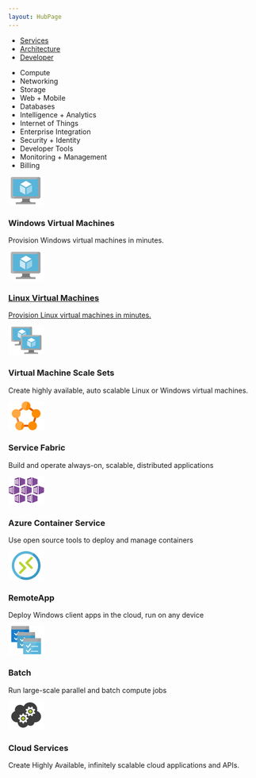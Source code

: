 ```yaml
---
layout: HubPage
---
```

<article id="main">
	<div class="page">
		<div class="hub-pivots">
			<ul>
				<li class="selected"><a href="index.html">Services</a></li>
				<li><a href="articles/arch/architecture-hub.html">Architecture</a></li>
				<li><a href="articles/dev/developer-hub.html">Developer</a></li>
			</ul>
		</div>
		<nav class="hub">
			<ul>
				<li id="hubnav1" onClick="msDocs.functions.doHubMenu('hubnavGroup1', 'hubnav1')" class="selected">Compute</li>
				<li id="hubnav3" onClick="msDocs.functions.doHubMenu('hubnavGroup3', 'hubnav3')">Networking</li>
				<li id="hubnav4" onClick="msDocs.functions.doHubMenu('hubnavGroup4', 'hubnav4')">Storage</li>
				<li>Web + Mobile</li>
				<li>Databases</li>
				<li>Intelligence + Analytics</li>
				<li>Internet of Things</li>
				<li>Enterprise Integration</li>
				<li>Security + Identity</li>
				<li>Developer Tools</li>
				<li>Monitoring + Management</li>
				<li>Billing</li>
			</ul>
		</nav>
		<div class="coontent">
			<div id="hubnavGroup1" class="selected-children">
				<div class="card nav-card">
					<div class="nav-card-image"><img src="images/i-vm.png" width="72" height="58" alt=""/></div>
					<h3>Windows Virtual Machines</h3>
					<p>Provision Windows virtual machines in minutes.</p>
				</div><a href="articles/virtual-machines/vm-landing.html">
				<div class="card nav-card">
					<div class="nav-card-image"><img src="images/i-vm.png" width="72" height="58" alt=""/></div>
					<h3>Linux Virtual Machines</h3>
					<p>Provision Linux virtual machines in minutes.</p>
				</div></a><div class="card nav-card">
					<div class="nav-card-image"><img src="images/i-vm-scale-sets.png" width="72" height="58" alt=""/></div>
					<h3>Virtual Machine Scale Sets</h3>
					<p>Create highly available, auto scalable Linux or Windows virtual machines.</p>
				</div><div class="card nav-card">
					<div class="nav-card-image"><img src="images/i-service-fabric.png" width="72" height="58" alt=""/></div>
					<h3>Service Fabric</h3>
					<p>Build and operate always-on, scalable, distributed applications</p>
				</div><div class="card nav-card">
					<div class="nav-card-image"><img src="images/i-container-service.png" width="72" height="58" alt=""/></div>
					<h3>Azure Container Service</h3>
					<p>Use open source tools to deploy and manage containers</p>
				</div><div class="card nav-card">
					<div class="nav-card-image"><img src="images/i-remote-app.png" width="72" height="58" alt=""/></div>
					<h3>RemoteApp</h3>
					<p>Deploy Windows client apps in the cloud, run on any device</p>
				</div><div class="card nav-card">
					<div class="nav-card-image"><img src="images/i-batch-service.png" width="72" height="58" alt=""/></div>
					<h3>Batch</h3>
					<p>Run large-scale parallel and batch compute jobs</p>
				</div><div class="card nav-card">
					<div class="nav-card-image"><img src="images/i-cloud-service.png" width="72" height="58" alt=""/></div>
					<h3>Cloud Services</h3>
					<p>Create Highly Available, infinitely scalable cloud applications and APIs.</p>
				</div>
			</div>
			<div id="hubnavGroup3" class="selected-children" style="display:none;">
				<div class="card nav-card">
					<div class="nav-card-image"><img src="images/i-vm.png" width="72" height="58" alt=""/></div>
					<h3>Virtual Network</h3>
 					<p>Provision private networks, optionally connect to on-premises datacenters</p>
				</div><div class="card nav-card">
					<div class="nav-card-image"><img src="images/i-loadbalancer.png" width="72" height="58" alt=""/></div>
					<h3>Load Balancer</h3>
					<p>Deliver high availability and network performance to your applications</p>
				</div><div class="card nav-card">
					<div class="nav-card-image"><img src="images/i-applicationgateway.png" width="72" height="58" alt=""/></div>
					<h3>Application Gateway</h3>
					<p>Layer 7 Load Balancer with built-in HTTP load balancing and delivery control</p>
				</div><div class="card nav-card">
					<div class="nav-card-image"><img src="images/i-vpngateway.png" width="72" height="58" alt=""/></div>
					<h3>VPN Gateway</h3>
					<p>Establish secure, cross-premises connectivity</p>
				</div><div class="card nav-card">
					<div class="nav-card-image"><img src="images/i-dns.png" width="72" height="58" alt=""/></div>
					<h3>Azure DNS</h3>
					<p>Host your DNS domain in Azure</p>
				</div><div class="card nav-card">
					<div class="nav-card-image"><img src="images/i-cdn.png" width="72" height="58" alt=""/></div>
					<h3>CDN</h3>
					<p>Deliver content to end-users through a robust network of global data centers</p>
				</div><div class="card nav-card">
					<div class="nav-card-image"><img src="images/i-trafficmanager.png" width="72" height="58" alt=""/></div>
					<h3>Traffic Manager</h3>
					<p>Route incoming traffic for high performance and availability</p>
				</div><div class="card nav-card">
					<div class="nav-card-image"><img src="images/i-expressroute.png" width="72" height="58" alt=""/></div>
					<h3>ExpressRoute</h3>
					<p>Dedicated private network fiber connections to Azure</p>
				</div>
			</div>
			<div id="hubnavGroup4" class="selected-children" style="display:none;">
				<div class="card nav-card">
					<div class="nav-card-image"><img src="images/i-storage.png" width="72" height="58" alt=""/></div>
					<h3>Azure Storage</h3>
					<p>Durable, highly available, and massively scalable cloud storage</p>
				</div><div class="card nav-card">
					<div class="nav-card-image"><img src="images/i-datalakestore.png" width="72" height="58" alt=""/></div>
					<h3>Data Lake Store</h3>
					<p>Hyperscale repository for big data analytics workloads</p>
				</div><div class="card nav-card">
					<div class="nav-card-image"><img src="images/i-storsimple.png" width="72" height="58" alt=""/></div>
					<h3>StorSimple</h3>
					<p>Hybrid cloud storage for enterprises, reduces costs and improves data security</p>
				</div><div class="card nav-card">
					<div class="nav-card-image"><img src="images/i-backup.png" width="72" height="58" alt=""/></div>
					<h3>Backup</h3>
					<p>Simple and reliable server backup to the cloud</p>
				</div><div class="card nav-card">
					<div class="nav-card-image"><img src="images/i-siterecovery.png" width="72" height="58" alt=""/></div>
					<h3>Site Recovery</h3>
					<p>Orchestrate protection and recovery of private clouds </p>
				</div>
			</div>
		</div> 
	</div>
</article>
